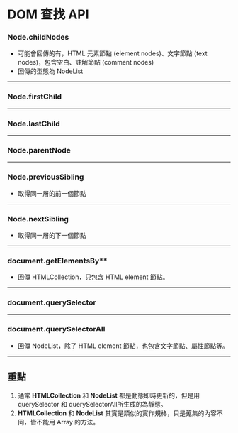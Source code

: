 # DOM 查找 API
### Node.childNodes
* 可能會回傳的有，HTML 元素節點 (element nodes)、文字節點 (text nodes)，包含空白、註解節點 (comment nodes)
* 回傳的型態為 NodeList
---
### Node.firstChild
---
### Node.lastChild
---
### Node.parentNode
---
### Node.previousSibling
* 取得同一層的前一個節點
---
### Node.nextSibling
* 取得同一層的下一個節點
---
### document.getElementsBy**
* 回傳 HTMLCollection，只包含 HTML element 節點。
---
### document.querySelector
---
### document.querySelectorAll
* 回傳 NodeList，除了 HTML element 節點，也包含文字節點、屬性節點等。
---
## 重點
1. 通常 **HTMLCollection** 和 **NodeList** 都是動態即時更新的，但是用querySelector 和 querySelectorAll所生成的為靜態。
2. **HTMLCollection** 和 **NodeList** 其實是類似的實作規格，只是蒐集的內容不同，皆不能用 Array 的方法。